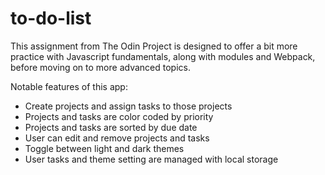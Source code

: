 # to-do-list

This assignment from The Odin Project is designed to offer a bit more practice with Javascript fundamentals, along with modules and Webpack, before moving on to more advanced topics.  

Notable features of this app:

- Create projects and assign tasks to those projects
- Projects and tasks are color coded by priority
- Projects and tasks are sorted by due date
- User can edit and remove projects and tasks
- Toggle between light and dark themes
- User tasks and theme setting are managed with local storage